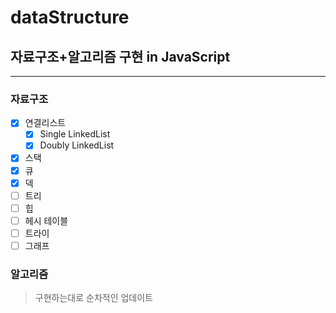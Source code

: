 # dataStructure

## 자료구조+알고리즘 구현 in JavaScript

---

### 자료구조

- [x] 연결리스트
  - [x] Single LinkedList
  - [x] Doubly LinkedList
- [x] 스택
- [x] 큐
- [x] 덱
- [ ] 트리
- [ ] 힙
- [ ] 헤시 테이블
- [ ] 트라이
- [ ] 그래프

### 알고리즘

> 구현하는대로 순차적인 업데이트
